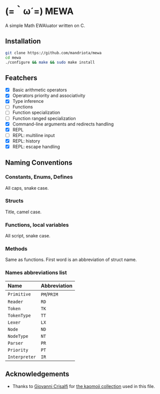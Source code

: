 # (=​｀ω´=) MEWA
A simple Math EWAluator written on C.

## Installation
```sh
git clone https://github.com/mandriota/mewa
cd mewa
./configure && make && sudo make install
```

## Featchers
- [x] Basic arithmetic operators
- [x] Operators priority and associativity
- [x] Type inference
- [ ] Functions
- [ ] Function specialization
- [ ] Function ranged specialization
- [x] Command-line arguments and redirects handling
- [x] REPL
- [ ] REPL: multiline input
- [x] REPL: history
- [x] REPL: escape handling

## Naming Conventions
### Constants, Enums, Defines
All caps, snake case.

### Structs
Title, camel case.

### Functions, local variables
All script, snake case.

### Methods
Same as functions. First word is an abbreviation of struct name.

### Names abbreviations list
| Name          | Abbreviation |
|:--------------|:-------------|
| `Primitive`   | `PM`/`PRIM`  |
| `Reader`      | `RD`         |
| `Token`       | `TK`         |
| `TokenType`   | `TT`         |
| `Lexer`       | `LX`         |
| `Node`        | `ND`         |
| `NodeType`    | `NT`         |
| `Parser`      | `PR`         |
| `Priority`    | `PT`         |
| `Interpreter` | `IR`         |

## Acknowledgements
- Thanks to [Giovanni Crisalfi](https://github.com/gicrisf) for [the kaomoji collection](https://github.com/gicrisf/kaomel) used in this file.
